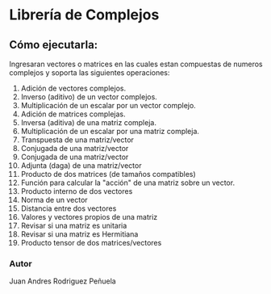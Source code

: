# Librería de Complejos

## Cómo ejecutarla:
Ingresaran vectores o matrices en las cuales estan compuestas de numeros complejos y soporta las siguientes operaciones:
1. Adición de vectores complejos.
2. Inverso (aditivo) de un vector complejos.
3. Multiplicación de un escalar por un vector complejo.
4. Adición de matrices complejas.
5. Inversa (aditiva) de una matriz compleja.
6. Multiplicación de un escalar por una matriz compleja.
7. Transpuesta de una matriz/vector
8. Conjugada de una matriz/vector
9. Conjugada de una matriz/vector
10. Adjunta (daga) de una matriz/vector
11. Producto de dos matrices (de tamaños compatibles)
12. Función para calcular la "acción" de una matriz sobre un vector.
13. Producto interno de dos vectores
14. Norma de un vector
15. Distancia entre dos vectores
16. Valores  y vectores propios de una matriz
17. Revisar si una matriz es unitaria
18. Revisar si una matriz es Hermitiana
19. Producto tensor de dos matrices/vectores
### Autor
Juan Andres Rodriguez Peñuela
